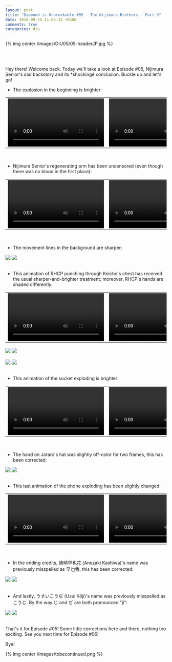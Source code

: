 ```yaml
---
layout: post
title: "Diamond is Unbreakable #05 - The Nijimura Brothers - Part 3"
date: 2016-09-25 11:02:15 +0200
comments: true
categories: diu
---
```


{% img center /images/DIU05/05-headerJP.jpg %}
<!-- more -->

<br>
<br>

Hey there! Welcome back. Today we'll take a look at Episode #05, Nijimura Senior's sad backstory and its *shockingé conclusion. Buckle up and let's go!

- The explosion in the beginning is brighter:

<table width="100%">
<tr>
<td align="left" valign="top" width="50%">
<video class='center' nocontrols autoplay loop preload='auto'>
  <source src=/videos/DIU05/TV%201%20-%20explosion.webm type='video/webm; codecs="vp8, vorbis"'>
</video>
</td>
<td align="left" valign="top" width="50%">
<video class='center' nocontrols autoplay loop preload='auto'>
  <source src=/videos/DIU05/BD%201%20-%20explosion.webm type='video/webm; codecs="vp8, vorbis"'>
</video>
</td>
</tr>
</table>

<br>

- Nijimura Senior's regenerating arm has been uncensored (even though there was no blood in the first place):

<table width="100%">
<tr>
<td align="left" valign="top" width="50%">
<video class='center' nocontrols autoplay loop preload='auto'>
  <source src=/videos/DIU05/TV%202%20-%20arm.webm type='video/webm; codecs="vp8, vorbis"'>
</video>
</td>
<td align="left" valign="top" width="50%">
<video class='center' nocontrols autoplay loop preload='auto'>
  <source src=/videos/DIU05/BD%202%20-%20arm.webm type='video/webm; codecs="vp8, vorbis"'>
</video>
</td>
</tr>
</table>

<br>

- The movement lines in the background are sharper:

<div id="container1" class="twentytwenty-container">
 <img src="/images/DIU05/tv-24000.jpg" />
 <img src="/images/DIU05/bd-24000.jpg" />
</div>

<br>

- This animation of RHCP punching through Keicho's chest has received the usual sharper-and-brighter treatment; moreover, RHCP's hands are shaded differently:

<table width="100%">
<tr>
<td align="left" valign="top" width="50%">
<video class='center' nocontrols autoplay loop preload='auto'>
  <source src=/videos/DIU05/TV%203%20-%20RHCP.webm type='video/webm; codecs="vp8, vorbis"'>
</video>
</td>
<td align="left" valign="top" width="50%">
<video class='center' nocontrols autoplay loop preload='auto'>
  <source src=/videos/DIU05/BD%203%20-%20RHCP.webm type='video/webm; codecs="vp8, vorbis"'>
</video>
</td>
</tr>
</table>

<div id="container1" class="twentytwenty-container">
 <img src="/images/DIU05/tv-24170.jpg" />
 <img src="/images/DIU05/bd-24170.jpg" />
</div>

<br>

<div id="container1" class="twentytwenty-container">
 <img src="/images/DIU05/tv-24830.jpg" />
 <img src="/images/DIU05/bd-24830.jpg" />
</div>

<br>

- This animation of the socket exploding is brighter:

<table width="100%">
<tr>
<td align="left" valign="top" width="50%">
<video class='center' nocontrols autoplay loop preload='auto'>
  <source src=/videos/DIU05/TV%204%20-%20flashes.webm type='video/webm; codecs="vp8, vorbis"'>
</video>
</td>
<td align="left" valign="top" width="50%">
<video class='center' nocontrols autoplay loop preload='auto'>
  <source src=/videos/DIU05/BD%204%20-%20flashes.webm type='video/webm; codecs="vp8, vorbis"'>
</video>
</td>
</tr>
</table>

<br>

- The hand on Jotaro's hat was slightly off-color for two frames, this has been corrected:

<div id="container1" class="twentytwenty-container">
 <img src="/images/DIU05/tv-29725.jpg" />
 <img src="/images/DIU05/bd-29725.jpg" />
</div>

<br>

- This last animation of the phone exploding has been slightly changed:

<table width="100%">
<tr>
<td align="left" valign="top" width="50%">
<video class='center' nocontrols autoplay loop preload='auto'>
  <source src=/videos/DIU05/TV%205%20-%20phone.webm type='video/webm; codecs="vp8, vorbis"'>
</video>
</td>
<td align="left" valign="top" width="50%">
<video class='center' nocontrols autoplay loop preload='auto'>
  <source src=/videos/DIU05/BD%205%20-%20phone.webm type='video/webm; codecs="vp8, vorbis"'>
</video>
</td>
</tr>
</table>

<br>

- In the ending credits, 姉崎早也花 (Anezaki Kashiwa)'s name was previously misspelled as 早也香, this has been corrected:

<div id="container1" class="twentytwenty-container">
 <img src="/images/DIU05/tv-32580.jpg" />
 <img src="/images/DIU05/bd-32580.jpg" />
</div>

<br>

- And lastly, うすいこうぢ (Usui Kōji)'s name was previously misspelled as こうじ. By the way じ and ぢ are both pronounced "ji":

<div id="container1" class="twentytwenty-container">
 <img src="/images/DIU05/tv-32800.jpg" />
 <img src="/images/DIU05/bd-32800.jpg" />
</div>

<br>

That's it for Episode #05! Some little corrections here and there, nothing too exciting. See you next time for Episode #06!

Bye!

{% img center /images/tobecontinued.png %}